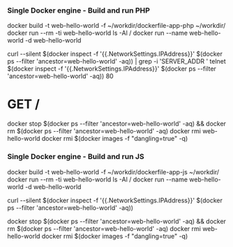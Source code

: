 ### Single Docker engine - Build and run PHP
docker build -t web-hello-world -f ~/workdir/dockerfile-app-php ~/workdir/
docker run --rm -ti web-hello-world ls -Al /
docker run --name web-hello-world -d web-hello-world

curl --silent $(docker inspect -f '{{.NetworkSettings.IPAddress}}' $(docker ps --filter 'ancestor=web-hello-world' -aq)) | grep  -i 'SERVER_ADDR '
telnet $(docker inspect -f '{{.NetworkSettings.IPAddress}}' $(docker ps --filter 'ancestor=web-hello-world' -aq)) 80
# GET /

docker stop $(docker ps --filter 'ancestor=web-hello-world' -aq) && docker rm $(docker ps --filter 'ancestor=web-hello-world' -aq)
docker rmi web-hello-world
docker rmi $(docker images -f "dangling=true" -q)



### Single Docker engine - Build and run JS
docker build -t web-hello-world -f ~/workdir/dockerfile-app-js ~/workdir/
docker run --rm -ti web-hello-world ls -Al /
docker run --name web-hello-world -d web-hello-world

curl --silent $(docker inspect -f '{{.NetworkSettings.IPAddress}}' $(docker ps --filter 'ancestor=web-hello-world' -aq))

docker stop $(docker ps --filter 'ancestor=web-hello-world' -aq) && docker rm $(docker ps --filter 'ancestor=web-hello-world' -aq)
docker rmi web-hello-world
docker rmi $(docker images -f "dangling=true" -q)